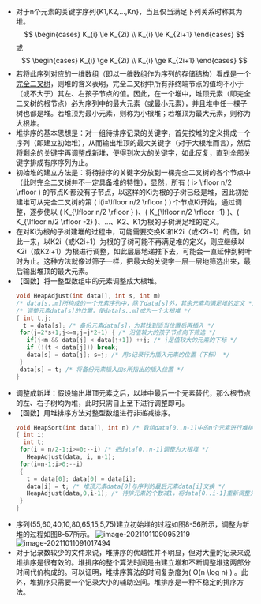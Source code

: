- 对于n个元素的关键字序列{K1,K2,…,Kn}，当且仅当满足下列关系时称其为堆。
  $$
  \begin{cases}
  K_{i} \le K_{2i} \\
  K_{i} \le K_{2i+1}
  \end{cases}
  $$
  或
  $$
  \begin{cases}
  K_{i} \ge K_{2i} \\
  K_{i} \ge K_{2i+1}
  \end{cases}
  $$
- 若将此序列对应的一维数组（即以一维数组作为序列的存储结构）看成是一个<u>完全二叉树</u>，则堆的含义表明，完全二叉树中所有非终端节点的值均不小于（或不大于）其左、右孩子节点的值。因此，在一个堆中，堆顶元素（即完全二叉树的根节点）必为序列中的最大元素（或最小元素），并且堆中任一棵子树也都是堆。若堆顶为最小元素，则称为小根堆；若堆顶为最大元素，则称为大根堆。
- 堆排序的基本思想是：对一组待排序记录的关键字，首先按堆的定义排成一个序列（即建立初始堆），从而输出堆顶的最大关键字（对于大根堆而言），然后将剩余的关键字再调整成新堆，便得到次大的关键字，如此反复，直到全部关键字排成有序序列为止。
- 初始堆的建立方法是：将待排序的关键字分放到一棵完全二叉树的各个节点中（此时完全二叉树并不一定具备堆的特性），显然，所有 \( i> \lfloor n/2 \rfloor \) 的节点Ki都没有子节点，以这样的Ki为根的子树已经是堆，因此初始建堆可从完全二叉树的第 \( i(i=\lfloor n/2 \rfloor ) \) 个节点Ki开始，通过调整，逐步使以 \( K_{\lfloor n/2 \rfloor } \)、\( K_{\lfloor n/2 \rfloor -1} \)、\( K_{\lfloor n/2 \rfloor -2} \)、…、K2、K1为根的子树满足堆的定义。
- 在对Ki为根的子树建堆的过程中，可能需要交换Ki和K2i（或K2i+1）的值，如此一来，以K2i（或K2i+1）为根的子树可能不再满足堆的定义，则应继续以K2i（或K2i+1）为根进行调整，如此层层地递推下去，可能会一直延伸到树叶时为止。这种方法就像过筛子一样，把最大的关键字一层一层地筛选出来，最后输出堆顶的最大元素。
- 【函数】将一整型数组中的元素调整成大根堆。
  ```c
  void HeapAdjust(int data[], int s, int m)
  /* data[s..m]所构成的一个元素序列中，除了data[s]外，其余元素均满足堆的定义 */
  /* 调整元素data[s]的位置，使data[s..m]成为一个大根堆 */
  { int t,j;
    t = data[s]; /* 备份元素data[s]，为其找到适当位置后再插入 */
   for(j=2*s+1;j<=m;j=j*2+1) { /* 沿值较大的孩子节点向下筛选 */
     if(j<m && data[j] < data[j+1]) ++j; /* j是值较大的元素的下标 */
     if (!(t < data[j])) break; 
     data[s] = data[j]; s=j; /* 用s记录行为插入元素的位置（下标） */
   }
   data[s] = t; /* 将备份元素插入由s所指出的插入位置 */
  }
  ```
- 调整成新堆：假设输出堆顶元素之后，以堆中最后一个元素替代，那么根节点的左、右子树均为堆，此时只需自上至下进行调整即可。
- 【函数】用堆排序方法对整型数组进行非递减排序。
  ```c
  void HeapSort(int data[], int n) /* 数组data[0..n-1]中的n个元素进行堆排序 */
  { int i;
    int t;
   for(i = n/2-1;i>=0;--i) /* 把data[0..n-1]调整为大根堆 */
     HeapAdjust(data, i, n-1);
   for(i=n-1;i>0;--i)
   {
     t = data[0]; data[0] = data[i];
     data[i] = t; /* 堆顶元素data[0]与序列的最后元素data[i]交换 */
     HeapAdjust(data,0,i-1); /* 待排元素的个数减1，将data[0..i-1]重新调整为大根堆 */
   }
  }
  ```
- 序列(55,60,40,10,80,65,15,5,75)建立初始堆的过程如图8-56所示，调整为新堆的过程如图8-57所示。
  ![image-20211011090952119](https://img.mhugh.net/typora/image-20211011090952119.png)
  ![image-20211011091017494](https://img.mhugh.net/typora/image-20211011091017494.png)
- 对于记录数较少的文件来说，堆排序的优越性并不明显，但对大量的记录来说堆排序是很有效的。堆排序的整个算法时间是由建立堆和不断调整堆这两部分时间代价构成的。可以证明，堆排序算法的时间复杂度为\( O(n \log n) \) 。此外，堆排序只需要一个记录大小的辅助空间。堆排序是一种不稳定的排序方法。